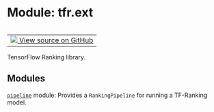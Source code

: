 <div itemscope itemtype="http://developers.google.com/ReferenceObject">
<meta itemprop="name" content="tfr.ext" />
<meta itemprop="path" content="Stable" />
</div>

# Module: tfr.ext

<!-- Insert buttons and diff -->

<table class="tfo-notebook-buttons tfo-api" align="left">

<td>
  <a target="_blank" href="https://github.com/tensorflow/ranking/tree/master/tensorflow_ranking/extension/__init__.py">
    <img src="https://www.tensorflow.org/images/GitHub-Mark-32px.png" />
    View source on GitHub
  </a>
</td>
</table>

TensorFlow Ranking library.

## Modules

[`pipeline`](../tfr/ext/pipeline.md) module: Provides a `RankingPipeline` for
running a TF-Ranking model.

